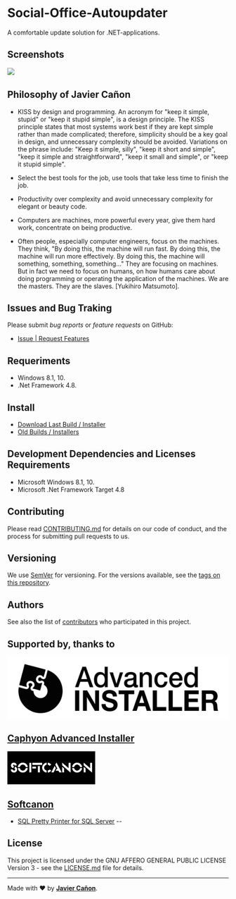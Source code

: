 # Social-Office-Autoupdater

A comfortable update solution for .NET-applications.

## Screenshots

![](docs/img/screenshoot1.png?raw=true)

## Philosophy of Javier Cañon
* KISS by design and programming. An acronym for "keep it simple, stupid" or "keep it stupid simple", is a design principle. The KISS principle states that most systems work best if they are kept simple rather than made complicated; therefore, simplicity should be a key goal in design, and unnecessary complexity should be avoided. Variations on the phrase include: "Keep it simple, silly", "keep it short and simple", "keep it simple and straightforward", "keep it small and simple", or "keep it stupid simple".

* Select the best tools for the job, use tools that take less time to finish the job.
* Productivity over complexity and avoid unnecessary complexity for elegant or beauty code.

* Computers are machines, more powerful every year, give them hard work, concentrate on being productive.

* Often people, especially computer engineers, focus on the machines. They think, "By doing this, the machine will run fast. By doing this, the machine will run more effectively. By doing this, the machine will something, something, something..." They are focusing on machines. But in fact we need to focus on humans, on how humans care about doing programming or operating the application of the machines. We are the masters. They are the slaves. [Yukihiro Matsumoto].

## Issues and Bug Traking ##
Please submit *bug reports* or *feature requests* on GitHub:
* [Issue | Request Features](https://github.com/JavierCanon/Social-Office-Autoupdater/issues)

## Requeriments ##

* Windows 8.1, 10.
* .Net Framework 4.8.

## Install 

* [Download Last Build / Installer](https://github.com/JavierCanon/Social-Office-Autoupdater/releases/latest)
* [Old Builds / Installers](https://github.com/JavierCanon/Social-Office-Autoupdater/releases)

## Development Dependencies and Licenses Requirements ##

* Microsoft Windows 8.1, 10.
* Microsoft .Net Framework Target 4.8

## Contributing

Please read [CONTRIBUTING.md](/CONTRIBUTING.md) for details on our code of conduct, and the process for submitting pull requests to us.


## Versioning

We use [SemVer](http://semver.org/) for versioning. For the versions available, see the [tags on this repository](https://github.com/your/project/tags). 

## Authors

See also the list of [contributors](/AUTHORS.md) who participated in this project.


## Supported by, thanks to 


![Caphyon](https://raw.githubusercontent.com/JavierCanon/Social-Office-Browser/master/docs/img/advanced-installer-iconNavLogo.png)

[Caphyon Advanced Installer](https://www.advancedinstaller.com) 
-- 

![Softcanon](https://github.com/JavierCanon/Social-Office-Webackeitor/raw/master/docs/images/logo_softcanon_200x75.gif) 

[Softcanon](https://www.softcanon.com) 
-- 

* [SQL Pretty Printer for SQL Server](http://www.dpriver.com/products/sqlpp/index.php) 
-- 

## License

This project is licensed under the GNU AFFERO GENERAL PUBLIC LICENSE Version 3 - see the [LICENSE.md](/LICENSE.md) file for details.

---
Made with ❤️ by **[Javier Cañon](https://javiercanon.com)**.
